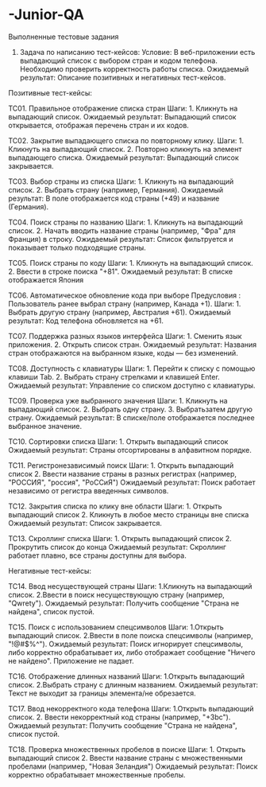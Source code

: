 # -Junior-QA
Выполненные тестовые задания

1. Задача по написанию тест-кейсов:
Условие: В веб-приложении есть выпадающий список с выбором стран и кодом телефона. Необходимо проверить корректность работы списка.
Ожидаемый результат: Описание позитивных и негативных тест-кейсов.


Позитивные тест-кейсы:

TC01. Правильное отображение списка стран
Шаги: 1. Кликнуть на выпадающий список.
Ожидаемый результат: Выпадающий список открывается, отображая перечень стран и их кодов.

TC02. Закрытие выпадающего списка по повторному клику.
Шаги: 1. Кликнуть на выпадающий список.
      2. Повторно кликнуть на элемент выпадающего списка.
Ожидаемый результат: Выпадающий список закрывается.

TC03. Выбор страны из списка
Шаги: 1. Кликнуть на выпадающий список.
      2. Выбрать страну (например, Германия).
Ожидаемый результат: В поле отображается код страны (+49) и название (Германия).

TC04. Поиск страны по названию
Шаги: 1. Кликнуть на выпадающий список.
      2. Начать вводить название страны (например, "Фра" для Франция) в строку.
Ожидаемый результат: Список фильтруется и показывает только подходящие страны.

TC05. Поиск страны по коду
Шаги: 1. Кликнуть на выпадающий список.
      2. Ввести в строке поиска "+81".
Ожидаемый результат: В списке отображается Япония

TC06. Автоматическое обновление кода при выборе
Предусловия : Пользователь ранее выбрал страну (например, Канада +1).
Шаги: 1. Выбрать другую страну (например, Австралия +61).
Ожидаемый результат: Код телефона обновляется на +61.

TC07. Поддержка разных языков интерфейса
Шаги: 1. Сменить язык приложения.
      2. Открыть список стран.
Ожидаемый результат: Названия стран отображаются на выбранном языке, коды — без изменений.

TC08. Доступность с клавиатуры
Шаги: 1. Перейти к списку с помощью клавиши Tab.
      2. Выбрать страну стрелками и клавишей Enter.
Ожидаемый результат: Управление со списком доступно с клавиатуры.

TC09. Проверка уже выбранного значения
Шаги: 1. Кликнуть на выпадающий список.
      2. Выбрать одну страну. 
      3. Выбратьзатем другую страну.
Ожидаемый результат: В списке/поле отображается последнее выбранное значение.

TC10. Сортировки списка 
Шаги: 1. Открыть выпадающий список 
Ожидаемый результат: Страны отсортированы в алфавитном порядке.

TC11. Регистронезависимый поиск
Шаги: 1. Открыть выпадающий список 
      2. Ввести название страны в разных регистрах (например, "РОССИЯ", "россия", "РоССиЯ") 
Ожидаемый результат: Поиск работает независимо от регистра введенных символов.

TC12. Закрытия списка по клику вне области 
Шаги: 1. Открыть выпадающий список 
      2. Кликнуть в любое место страницы вне списка 
Ожидаемый результат: Список закрывается.

TC13. Скроллинг списка 
Шаги: 1. Открыть выпадающий список 
      2. Прокрутить список до конца 
Ожидаемый результат: Скроллинг работает плавно, все страны доступны для выбора.

Негативные тест-кейсы:

TC14. Ввод несуществующей страны
Шаги: 1.Кликнуть на выпадающий список.
      2.Ввести в поиск несуществующую страну (например, "Qwrety").
Ожидаемый результат: Получить сообщение "Страна не найдена", список пустой.

TC15. Поиск с использованием спецсимволов
Шаги: 1.Открыть выпадающий список.
      2.Ввести в поле поиска спецсимволы (например, "!@#$%^").
Ожидаемый результат: Поиск игнорирует спецсимволы, либо корректно обрабатывает их, либо отображает сообщение "Ничего не найдено". Приложение не падает.

TC16. Отображение длинных названий
Шаги: 1.Открыть выпадающий список.
      2.Выбрать страну с длинным названием.
Ожидаемый результат: Текст не выходит за границы элемента/не обрезается.

TC17. Ввод некорректного кода телефона
Шаги: 1.Открыть выпадающий список.
      2. Ввести некорректный код страны (например, "+3bc").
Ожидаемый результат: Получить сообщение "Страна не найдена", список пустой.

TC18. Проверка множественных пробелов в поиске 
Шаги: 1. Открыть выпадающий список 
      2. Ввести название страны с множественными пробелами (например, "Новая Зеландия") 
Ожидаемый результат: Поиск корректно обрабатывает множественные пробелы.
